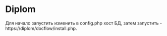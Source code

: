 # Diplom
Для начало запустить изменить в config.php хост БД, затем запустить - https://diplom/docflow/install.php. 